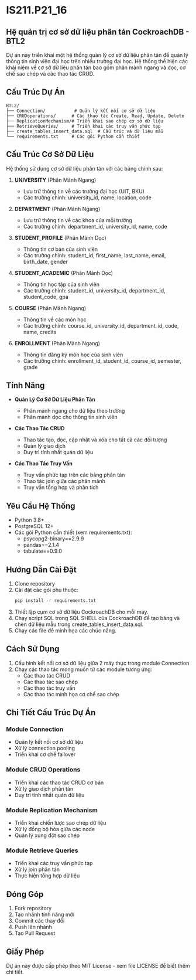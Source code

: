 # IS211.P21_16

## Hệ quản trị cơ sở dữ liệu phân tán CockroachDB - BTL2

Dự án này triển khai một hệ thống quản lý cơ sở dữ liệu phân tán để quản lý thông tin sinh viên đại học trên nhiều trường đại học. Hệ thống thể hiện các khái niệm về cơ sở dữ liệu phân tán bao gồm phân mảnh ngang và dọc, cơ chế sao chép và các thao tác CRUD.

## Cấu Trúc Dự Án

```
BTL2/
├── Connection/           # Quản lý kết nối cơ sở dữ liệu
├── CRUDoperations/      # Các thao tác Create, Read, Update, Delete
├── ReplicationMechanism/# Triển khai sao chép cơ sở dữ liệu
├── RetrieveQueries/     # Triển khai các truy vấn phức tạp
├── create_tables_insert_data.sql  # Cấu trúc và dữ liệu mẫu
└── requirements.txt     # Các gói Python cần thiết
```

## Cấu Trúc Cơ Sở Dữ Liệu

Hệ thống sử dụng cơ sở dữ liệu phân tán với các bảng chính sau:

1. **UNIVERSITY** (Phân Mảnh Ngang)
   - Lưu trữ thông tin về các trường đại học (UIT, BKU)
   - Các trường chính: university_id, name, location, code

2. **DEPARTMENT** (Phân Mảnh Ngang)
   - Lưu trữ thông tin về các khoa của mỗi trường
   - Các trường chính: department_id, university_id, name, code

3. **STUDENT_PROFILE** (Phân Mảnh Dọc)
   - Thông tin cơ bản của sinh viên
   - Các trường chính: student_id, first_name, last_name, email, birth_date, gender

4. **STUDENT_ACADEMIC** (Phân Mảnh Dọc)
   - Thông tin học tập của sinh viên
   - Các trường chính: student_id, university_id, department_id, student_code, gpa

5. **COURSE** (Phân Mảnh Ngang)
   - Thông tin về các môn học
   - Các trường chính: course_id, university_id, department_id, code, name, credits

6. **ENROLLMENT** (Phân Mảnh Ngang)
   - Thông tin đăng ký môn học của sinh viên
   - Các trường chính: enrollment_id, student_id, course_id, semester, grade

## Tính Năng

- **Quản Lý Cơ Sở Dữ Liệu Phân Tán**
  - Phân mảnh ngang cho dữ liệu theo trường
  - Phân mảnh dọc cho thông tin sinh viên

- **Các Thao Tác CRUD**
  - Thao tác tạo, đọc, cập nhật và xóa cho tất cả các đối tượng
  - Quản lý giao dịch
  - Duy trì tính nhất quán dữ liệu

- **Các Thao Tác Truy Vấn**
  - Truy vấn phức tạp trên các bảng phân tán
  - Thao tác join giữa các phân mảnh
  - Truy vấn tổng hợp và phân tích

## Yêu Cầu Hệ Thống

- Python 3.8+
- PostgreSQL 12+
- Các gói Python cần thiết (xem requirements.txt):
  - psycopg2-binary==2.9.9
  - pandas==2.1.4
  - tabulate==0.9.0

## Hướng Dẫn Cài Đặt

1. Clone repository
2. Cài đặt các gói phụ thuộc:
   ```bash
   pip install -r requirements.txt
   ```
3. Thiết lập cụm cơ sở dữ liệu CockroachDB cho mỗi máy.
4. Chạy script SQL trong SQL SHELL của CockroachDB để tạo bảng và chèn dữ liệu mẫu trong create_tables_insert_data.sql.
5. Chạy các file để minh họa các chức năng.

## Cách Sử Dụng

1. Cấu hình kết nối cơ sở dữ liệu giữa 2 máy thực trong module Connection
2. Chạy các thao tác mong muốn từ các module tương ứng:
   - Các thao tác CRUD
   - Các thao tác sao chép
   - Các thao tác truy vấn
   - Các thao tác minh họa cơ chế sao chép

## Chi Tiết Cấu Trúc Dự Án

### Module Connection
- Quản lý kết nối cơ sở dữ liệu
- Xử lý connection pooling
- Triển khai cơ chế failover

### Module CRUD Operations
- Triển khai các thao tác CRUD cơ bản
- Xử lý giao dịch phân tán
- Duy trì tính nhất quán dữ liệu

### Module Replication Mechanism
- Triển khai chiến lược sao chép dữ liệu
- Xử lý đồng bộ hóa giữa các node
- Quản lý xung đột sao chép

### Module Retrieve Queries
- Triển khai các truy vấn phức tạp
- Xử lý join phân tán
- Thực hiện tổng hợp dữ liệu

## Đóng Góp

1. Fork repository
2. Tạo nhánh tính năng mới
3. Commit các thay đổi
4. Push lên nhánh
5. Tạo Pull Request

## Giấy Phép

Dự án này được cấp phép theo MIT License - xem file LICENSE để biết thêm chi tiết. 
